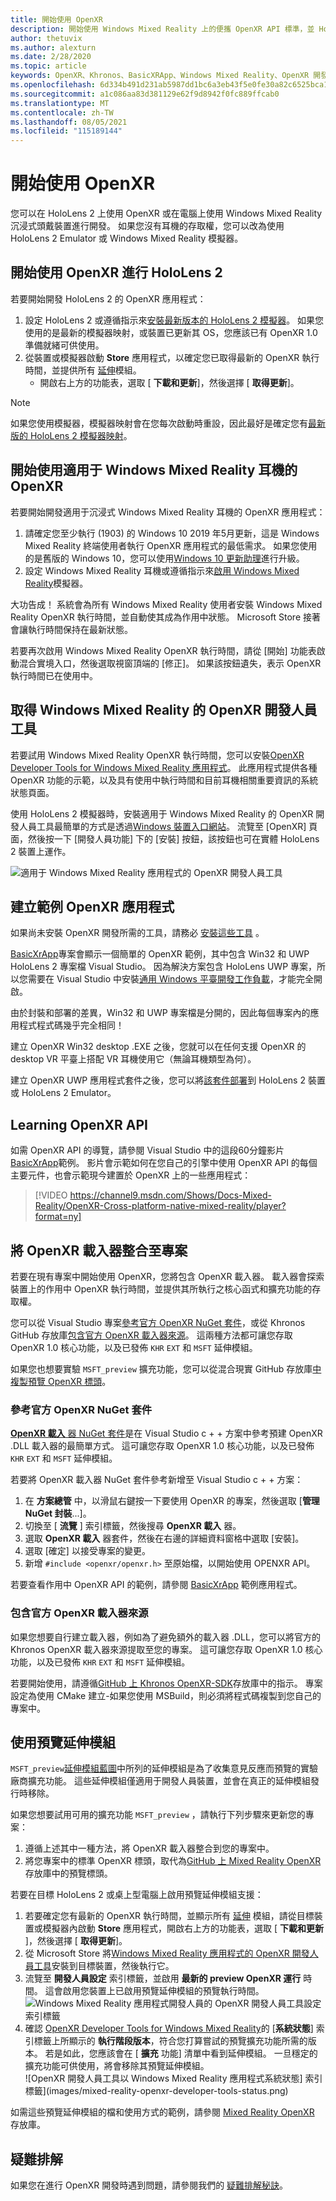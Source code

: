 ```yaml
---
title: 開始使用 OpenXR
description: 開始使用 Windows Mixed Reality 上的便攜 OpenXR API 標準，並 HoloLens 2 耳機。
author: thetuvix
ms.author: alexturn
ms.date: 2/28/2020
ms.topic: article
keywords: OpenXR、Khronos、BasicXRApp、Windows Mixed Reality、OpenXR 開發人員工具、DirectX、原生、原生應用程式、自訂引擎、中介軟體、使用者入門、101、預覽延伸模組、OpenXR 執行階段版本、系統狀態
ms.openlocfilehash: 6d334b491d231ab5987dd1bc6a3eb43f5e0fe30a82c6525bca1935fbf1cd83bb
ms.sourcegitcommit: a1c086aa83d381129e62f9d8942f0fc889ffcab0
ms.translationtype: MT
ms.contentlocale: zh-TW
ms.lasthandoff: 08/05/2021
ms.locfileid: "115189144"
---
```

# <a name="getting-started-with-openxr"></a>開始使用 OpenXR

您可以在 HoloLens 2 上使用 OpenXR 或在電腦上使用 Windows Mixed Reality 沉浸式頭戴裝置進行開發。  如果您沒有耳機的存取權，您可以改為使用 HoloLens 2 Emulator 或 Windows Mixed Reality 模擬器。

## <a name="getting-started-with-openxr-for-hololens-2"></a>開始使用 OpenXR 進行 HoloLens 2

若要開始開發 HoloLens 2 的 OpenXR 應用程式：

1. 設定 HoloLens 2 或遵循指示來[安裝最新版本的 HoloLens 2 模擬器](../platform-capabilities-and-apis/using-the-hololens-emulator.md)。 如果您使用的是最新的模擬器映射，或裝置已更新其 OS，您應該已有 OpenXR 1.0 準備就緒可供使用。
2. 從裝置或模擬器啟動 **Store** 應用程式，以確定您已取得最新的 OpenXR 執行時間，並提供所有 [延伸](openxr.md#roadmap)模組。
    * 開啟右上方的功能表，選取 [ **下載和更新**]，然後選擇 [ **取得更新**]。  

> [!NOTE]
> 如果您使用模擬器，模擬器映射會在您每次啟動時重設，因此最好是確定您有[最新版的 HoloLens 2 模擬器映射](../platform-capabilities-and-apis/using-the-hololens-emulator.md)。

## <a name="getting-started-with-openxr-for-windows-mixed-reality-headsets"></a>開始使用適用于 Windows Mixed Reality 耳機的 OpenXR

若要開始開發適用于沉浸式 Windows Mixed Reality 耳機的 OpenXR 應用程式：

1. 請確定您至少執行 (1903) 的 Windows 10 2019 年5月更新，這是 Windows Mixed Reality 終端使用者執行 OpenXR 應用程式的最低需求。  如果您使用的是舊版的 Windows 10，您可以使用<a href="https://www.microsoft.com/software-download/windows10" target="_blank">Windows 10 更新助理</a>進行升級。
2. 設定 Windows Mixed Reality 耳機或遵循指示來[啟用 Windows Mixed Reality](../platform-capabilities-and-apis/using-the-windows-mixed-reality-simulator.md)模擬器。

大功告成！  系統會為所有 Windows Mixed Reality 使用者安裝 Windows Mixed Reality OpenXR 執行時間，並自動使其成為作用中狀態。  Microsoft Store 接著會讓執行時間保持在最新狀態。

若要再次啟用 Windows Mixed Reality OpenXR 執行時間，請從 [開始] 功能表啟動混合實境入口，然後選取視窗頂端的 [修正]。  如果該按鈕遺失，表示 OpenXR 執行時間已在使用中。<br>

## <a name="getting-the-openxr-developer-tools-for-windows-mixed-reality"></a>取得 Windows Mixed Reality 的 OpenXR 開發人員工具

若要試用 Windows Mixed Reality OpenXR 執行時間，您可以安裝<a href="https://www.microsoft.com/store/productId/9n5cvvl23qbt" target="_blank">OpenXR Developer Tools for Windows Mixed Reality 應用程式</a>。  此應用程式提供各種 OpenXR 功能的示範，以及具有使用中執行時間和目前耳機相關重要資訊的系統狀態頁面。

使用 HoloLens 2 模擬器時，安裝適用于 Windows Mixed Reality 的 OpenXR 開發人員工具最簡單的方式是透過[Windows 裝置入口網站](../platform-capabilities-and-apis/using-the-windows-device-portal.md)。 流覽至 [OpenXR] 頁面，然後按一下 [開發人員功能] 下的 [安裝] 按鈕，該按鈕也可在實體 HoloLens 2 裝置上運作。

![適用于 Windows Mixed Reality 應用程式的 OpenXR 開發人員工具](images/mixed-reality-openxr-developer-tools.png)

## <a name="building-a-sample-openxr-app"></a>建立範例 OpenXR 應用程式

如果尚未安裝 OpenXR 開發所需的工具，請務必 [安裝這些工具](../install-the-tools.md) 。

<a href="https://github.com/microsoft/OpenXR-MixedReality/tree/master/samples/BasicXrApp" target="_blank">BasicXrApp</a>專案會顯示一個簡單的 OpenXR 範例，其中包含 Win32 和 UWP HoloLens 2 專案檔 Visual Studio。 因為解決方案包含 HoloLens UWP 專案，所以您需要在 Visual Studio 中安裝[通用 Windows 平臺開發工作負載](../install-the-tools.md#installation-checklist)，才能完全開啟。

由於封裝和部署的差異，Win32 和 UWP 專案檔是分開的，因此每個專案內的應用程式程式碼幾乎完全相同！

建立 OpenXR Win32 desktop .EXE 之後，您就可以在任何支援 OpenXR 的 desktop VR 平臺上搭配 VR 耳機使用它（無論耳機類型為何）。

建立 OpenXR UWP 應用程式套件之後，您可以將[該套件部署](../platform-capabilities-and-apis/using-visual-studio.md)到 HoloLens 2 裝置或 HoloLens 2 Emulator。

## <a name="learning-the-openxr-api"></a>Learning OpenXR API

如需 OpenXR API 的導覽，請參閱 Visual Studio 中的這段60分鐘影片<a href="https://github.com/microsoft/OpenXR-MixedReality/tree/master/samples/BasicXrApp" target="_blank">BasicXrApp</a>範例。  影片會示範如何在您自己的引擎中使用 OpenXR API 的每個主要元件，也會示範現今建置於 OpenXR 上的一些應用程式：

>[!VIDEO https://channel9.msdn.com/Shows/Docs-Mixed-Reality/OpenXR-Cross-platform-native-mixed-reality/player?format=ny]

## <a name="integrate-the-openxr-loader-into-a-project"></a>將 OpenXR 載入器整合至專案

若要在現有專案中開始使用 OpenXR，您將包含 OpenXR 載入器。  載入器會探索裝置上的作用中 OpenXR 執行時間，並提供其所執行之核心函式和擴充功能的存取權。

您可以從 Visual Studio 專案[參考官方 OpenXR NuGet 套件](#reference-official-openxr-nuget-package)，或從 Khronos GitHub 存放庫[包含官方 OpenXR 載入器來源](#include-official-openxr-loader-source)。  這兩種方法都可讓您存取 OpenXR 1.0 核心功能，以及已發佈 `KHR` `EXT` 和 `MSFT` 延伸模組。

如果您也想要實驗 `MSFT_preview` 擴充功能，您可以從混合現實 GitHub 存放庫[中複製預覽 OpenXR 標頭](#using-preview-extensions)。

### <a name="reference-official-openxr-nuget-package"></a>參考官方 OpenXR NuGet 套件

<a href="https://www.nuget.org/packages/OpenXR.Loader/" target="_blank"> **OpenXR 載入** 器 NuGet 套件</a>是在 Visual Studio c + + 方案中參考預建 OpenXR .DLL 載入器的最簡單方式。  這可讓您存取 OpenXR 1.0 核心功能，以及已發佈 `KHR` `EXT` 和 `MSFT` 延伸模組。

若要將 OpenXR 載入器 NuGet 套件參考新增至 Visual Studio c + + 方案：
1. 在 **方案總管** 中，以滑鼠右鍵按一下要使用 OpenXR 的專案，然後選取 [**管理 NuGet 封裝**...]。
2. 切換至 [ **流覽** ] 索引標籤，然後搜尋 **OpenXR 載入** 器。
3. 選取 **OpenXR 載入** 器套件，然後在右邊的詳細資料窗格中選取 [安裝]。
4. 選取 [確定] 以接受專案的變更。
5. 新增 `#include <openxr/openxr.h>` 至原始檔，以開始使用 OPENXR API。

若要查看作用中 OpenXR API 的範例，請參閱 <a href="https://github.com/microsoft/OpenXR-MixedReality/tree/master/samples/BasicXrApp" target="_blank">BasicXrApp</a> 範例應用程式。

### <a name="include-official-openxr-loader-source"></a>包含官方 OpenXR 載入器來源

如果您想要自行建立載入器，例如為了避免額外的載入器 .DLL，您可以將官方的 Khronos OpenXR 載入器來源提取至您的專案。  這可讓您存取 OpenXR 1.0 核心功能，以及已發佈 `KHR` `EXT` 和 `MSFT` 延伸模組。

若要開始使用，請遵循<a href="https://github.com/KhronosGroup/OpenXR-SDK" target="_blank">GitHub 上 Khronos OpenXR-SDK</a>存放庫中的指示。  專案設定為使用 CMake 建立-如果您使用 MSBuild，則必須將程式碼複製到您自己的專案中。

## <a name="using-preview-extensions"></a>使用預覽延伸模組

`MSFT_preview`[延伸模組藍圖](openxr.md#roadmap)中所列的延伸模組是為了收集意見反應而預覽的實驗廠商擴充功能。  這些延伸模組僅適用于開發人員裝置，並會在真正的延伸模組發行時移除。

如果您想要試用可用的擴充功能 `MSFT_preview` ，請執行下列步驟來更新您的專案：
1. 遵循上述其中一種方法，將 OpenXR 載入器整合到您的專案中。
2. 將您專案中的標準 OpenXR 標頭，取代為<a href="https://github.com/microsoft/OpenXR-MixedReality/tree/master/openxr_preview/include/openxr" target="_blank">GitHub 上 Mixed Reality OpenXR</a>存放庫中的預覽標頭。

若要在目標 HoloLens 2 或桌上型電腦上啟用預覽延伸模組支援：
  1. 若要確定您有最新的 OpenXR 執行時間，並顯示所有 [延伸](openxr.md#roadmap) 模組，請從目標裝置或模擬器內啟動 **Store** 應用程式，開啟右上方的功能表，選取 [ **下載和更新** ]，然後選擇 [ **取得更新**]。
  2. 從 Microsoft Store 將<a href="https://www.microsoft.com/store/productId/9n5cvvl23qbt" target="_blank">Windows Mixed Reality 應用程式的 OpenXR 開發人員工具</a>安裝到目標裝置，然後執行它。
  3. 流覽至 **開發人員設定** 索引標籤，並啟用 **最新的 preview OpenXR 運行** 時間。  這會啟用您裝置上已啟用預覽延伸模組的預覽執行時間。
     ![Windows Mixed Reality 應用程式開發人員的 OpenXR 開發人員工具設定索引標籤](images/mixed-reality-openxr-developer-tools-settings.png)
  4. 確認 [OpenXR Developer Tools for Windows Mixed Reality](openxr-getting-started.md#getting-the-openxr-developer-tools-for-windows-mixed-reality)的 [**系統狀態**] 索引標籤上所顯示的 **執行階段版本**，符合您打算嘗試的預覽擴充功能所需的版本。  若是如此，您應該會在 [ **擴充** 功能] 清單中看到延伸模組。  一旦穩定的擴充功能可供使用，將會移除其預覽延伸模組。<br />
     ![OpenXR 開發人員工具以 Windows Mixed Reality 應用程式系統狀態] 索引標籤](images/mixed-reality-openxr-developer-tools-status.png)

如需這些預覽延伸模組的檔和使用方式的範例，請參閱 <a href="https://github.com/microsoft/OpenXR-MixedReality#openxr-preview-extensions" target="_blank">Mixed Reality OpenXR</a> 存放庫。

## <a name="troubleshooting"></a>疑難排解

如果您在進行 OpenXR 開發時遇到問題，請參閱我們的 [疑難排解秘訣](openxr-troubleshooting.md)。